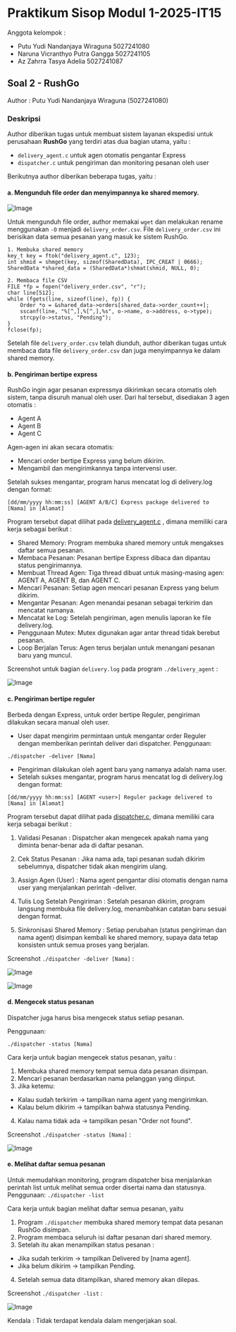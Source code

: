 # Praktikum Sisop Modul 1-2025-IT15

Anggota kelompok : 
- Putu Yudi Nandanjaya Wiraguna	5027241080
- Naruna Vicranthyo Putra Gangga	5027241105
- Az Zahrra Tasya Adelia	        5027241087

## Soal 2 - RushGo

Author : Putu Yudi Nandanjaya Wiraguna (5027241080)

### Deskripsi

Author diberikan tugas untuk membuat sistem layanan ekspedisi untuk perusahaan **RushGo** yang terdiri atas dua bagian utama, yaitu : 
- `delivery_agent.c` untuk agen otomatis pengantar Express
- `dispatcher.c` untuk pengiriman dan monitoring pesanan oleh user

Berikutnya author diberikan beberapa tugas, yaitu : 

#### a. Mengunduh file order dan menyimpannya ke shared memory.  

![Image](https://github.com/user-attachments/assets/eec921ea-0fdb-4326-89ff-70d3a432aa4e)

Untuk mengunduh file order, author memakai `wget` dan melakukan rename menggunakan `-O` menjadi `delivery_order.csv`. File `delivery_order.csv` ini berisikan data semua pesanan yang masuk ke sistem RushGo.

```
1. Membuka shared memory
key_t key = ftok("delivery_agent.c", 123);
int shmid = shmget(key, sizeof(SharedData), IPC_CREAT | 0666);
SharedData *shared_data = (SharedData*)shmat(shmid, NULL, 0);

2. Membaca file CSV
FILE *fp = fopen("delivery_order.csv", "r");
char line[512];
while (fgets(line, sizeof(line), fp)) {
    Order *o = &shared_data->orders[shared_data->order_count++];
    sscanf(line, "%[^,],%[^,],%s", o->name, o->address, o->type);
    strcpy(o->status, "Pending");
}
fclose(fp);
```

Setelah file `delivery_order.csv` telah diunduh, author diberikan tugas untuk membaca data file `delivery_order.csv` dan juga menyimpannya ke dalam shared memory. 

#### b. Pengiriman bertipe express

RushGo ingin agar pesanan expressnya dikirimkan secara otomatis oleh sistem, tanpa disuruh manual oleh user. Dari hal tersebut, disediakan 3 agen otomatis : 
- Agent A
- Agent B
- Agent C

Agen-agen ini akan secara otomatis:
- Mencari order bertipe Express yang belum dikirim.
- Mengambil dan mengirimkannya tanpa intervensi user.


Setelah sukses mengantar, program harus mencatat log di delivery.log dengan format:

`[dd/mm/yyyy hh:mm:ss] [AGENT A/B/C] Express package delivered to [Nama] in [Alamat]`

Program tersebut dapat dilihat pada [delivery_agent.c](https://github.com/yudi0312/Sisop-3-2025-IT15/blob/main/soal_2/delivery_agent.c) , dimana memiliki cara kerja sebagai berikut : 
- Shared Memory: Program membuka shared memory untuk mengakses daftar semua pesanan.
- Membaca Pesanan: Pesanan bertipe Express dibaca dan dipantau status pengirimannya.
- Membuat Thread Agen: Tiga thread dibuat untuk masing-masing agen: AGENT A, AGENT B, dan AGENT C.
- Mencari Pesanan: Setiap agen mencari pesanan Express yang belum dikirim.
- Mengantar Pesanan: Agen menandai pesanan sebagai terkirim dan mencatat namanya.
- Mencatat ke Log: Setelah pengiriman, agen menulis laporan ke file delivery.log.
- Penggunaan Mutex: Mutex digunakan agar antar thread tidak berebut pesanan.
- Loop Berjalan Terus: Agen terus berjalan untuk menangani pesanan baru yang muncul.

Screenshot untuk bagian `delivery.log` pada program `./delivery_agent` : 

![Image](https://github.com/user-attachments/assets/3bbadbae-495a-4854-8e9a-4fd67159cb03)

#### c. Pengiriman bertipe reguler 

Berbeda dengan Express, untuk order bertipe Reguler, pengiriman dilakukan secara manual oleh user.
- User dapat mengirim permintaan untuk mengantar order Reguler dengan memberikan perintah deliver dari dispatcher. Penggunaan:

`./dispatcher -deliver [Nama]`
- Pengiriman dilakukan oleh agent baru yang namanya adalah nama user.
- Setelah sukses mengantar, program harus mencatat log di delivery.log dengan format:

`[dd/mm/yyyy hh:mm:ss] [AGENT <user>] Reguler package delivered to [Nama] in [Alamat]`

Program tersebut dapat dilihat pada [dispatcher.c](https://github.com/yudi0312/Sisop-3-2025-IT15/blob/main/soal_2/dispatcher.c), dimana memiliki cara kerja sebagai berikut : 

1. Validasi Pesanan : Dispatcher akan mengecek apakah nama yang diminta benar-benar ada di daftar pesanan.

2. Cek Status Pesanan : Jika nama ada, tapi pesanan sudah dikirim sebelumnya, dispatcher tidak akan mengirim ulang.

3. Assign Agen (User) : Nama agent pengantar diisi otomatis dengan nama user yang menjalankan perintah -deliver.

4. Tulis Log Setelah Pengiriman : Setelah pesanan dikirim, program langsung membuka file delivery.log, menambahkan catatan baru sesuai dengan format. 

5. Sinkronisasi Shared Memory : Setiap perubahan (status pengiriman dan nama agent) disimpan kembali ke shared memory, supaya data tetap konsisten untuk semua proses yang berjalan.

Screenshot `./dispatcher -deliver [Nama]` : 

![Image](https://github.com/user-attachments/assets/6345f656-8918-46db-9914-ed025acebc14)

![Image](https://github.com/user-attachments/assets/3c3afd7b-0ea6-484b-a4d8-b04126f7a8c9)

#### d. Mengecek status pesanan

Dispatcher juga harus bisa mengecek status setiap pesanan.

Penggunaan:

`./dispatcher -status [Nama]`

Cara kerja untuk bagian mengecek status pesanan, yaitu : 
1. Membuka shared memory tempat semua data pesanan disimpan.
2. Mencari pesanan berdasarkan nama pelanggan yang diinput.
3. Jika ketemu:
- Kalau sudah terkirim → tampilkan nama agent yang mengirimkan.
- Kalau belum dikirim → tampilkan bahwa statusnya Pending.
4. Kalau nama tidak ada → tampilkan pesan "Order not found".

Screenshot `./dispatcher -status [Nama]` : 

![Image](https://github.com/user-attachments/assets/4437880e-0e5c-4d5d-84c4-7f29ee3eafd0)

#### e. Melihat daftar semua pesanan

Untuk memudahkan monitoring, program dispatcher bisa menjalankan perintah list untuk melihat semua order disertai nama dan statusnya.
Penggunaan:
`./dispatcher -list`  

Cara kerja untuk bagian melihat daftar semua pesanan, yaitu 
1. Program `./dispatcher` membuka shared memory tempat data pesanan RushGo disimpan.
2. Program membaca seluruh isi daftar pesanan dari shared memory.
3. Setelah itu akan menampilkan status pesanan :
- Jika sudah terkirim → tampilkan Delivered by [nama agent].
- Jika belum dikirim → tampilkan Pending.
4. Setelah semua data ditampilkan, shared memory akan dilepas.

Screenshot `./dispatcher -list` : 

![Image](https://github.com/user-attachments/assets/234a66ad-580c-4988-b424-782ca46eb59e)

Kendala : Tidak terdapat kendala dalam mengerjakan soal. 

